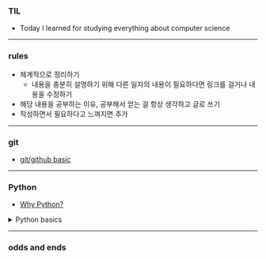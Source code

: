 ### TIL
- Today I learned for studying everything about computer science
---
### rules
- 체계적으로 정리하기
  - 내용을 충분히 설명하기 위해 다른 일자의 내용이 필요하다면 링크를 걸거나 내용을 수정하기
- 해당 내용을 공부하는 이유, 공부해서 얻는 걸 항상 생각하고 글로 쓰기
- 작성하면서 필요하다고 느껴지면 추가
---
### git
  - [git/github basic](https://github.com/FlashingFuture/TIL/blob/master/organized/git_github_basic.md)
---
### Python
  - [Why Python?](https://github.com/FlashingFuture/TIL/blob/master/organized/whyPython.md)
  <details>
  <summary>Python basics</summary>

  - [Python basic all-in one](https://github.com/FlashingFuture/TIL/blob/master/organized/python_basic.md)
  - [Python built-in Types](https://docs.python.org/3/library/stdtypes.html)
  - [Python operators](https://docs.python.org/3/library/operator.html)
  - [Python built-in functions](https://docs.python.org/3/library/functions.html)
  - [Python built-in exceptions](https://docs.python.org/3/library/exceptions.html)
  
  </details>
  
---
### odds and ends 